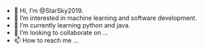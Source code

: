 - 👋 Hi, I’m @StarSky2019.
- 👀 I’m interested in machine learning and software development.
- 🌱 I’m currently learning python and java.
- 💞️ I’m looking to collaborate on ...
- 📫 How to reach me ...

<!---
StarSky2019/StarSky2019 is a ✨ special ✨ repository because its `README.md` (this file) appears on your GitHub profile.
You can click the Preview link to take a look at your changes.
--->
